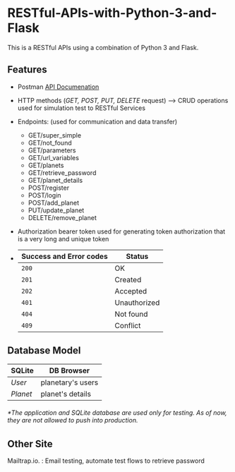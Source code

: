 # RESTful-APIs-with-Python-3-and-Flask

This is a RESTful APIs using a combination of Python 3 and Flask.

## Features

- Postman [API Documenation](https://documenter.getpostman.com/view/24066287/2s8YYEMPRX)
- HTTP methods (*GET, POST, PUT, DELETE* request) --> CRUD operations used for simulation test to RESTful Services
- Endpoints:  (used for communication and data transfer)
  - GET/super_simple
  - GET/not_found
  - GET/parameters
  - GET/url_variables
  - GET/planets
  - GET/retrieve_password
  - GET/planet_details
  - POST/register
  - POST/login
  - POST/add_planet
  - PUT/update_planet
  - DELETE/remove_planet
- Authorization bearer token used for generating token authorization that is a very long and unique token

- | Success and Error codes | Status |
  | --- | --- |
  | `200` | OK |
  | `201` | Created |
  | `202` | Accepted |
  | `401` | Unauthorized |
  | `404` | Not found |
  | `409` | Conflict |

## Database Model
| SQLite | DB Browser |
| --- | --- |
| *User* | planetary's users |
| *Planet* | planet's details |

###### **The application and SQLite database are used only for testing. As of now, they are not allowed to push into production.*

## Other Site
Mailtrap.io. : Email testing, automate test flows to retrieve password
